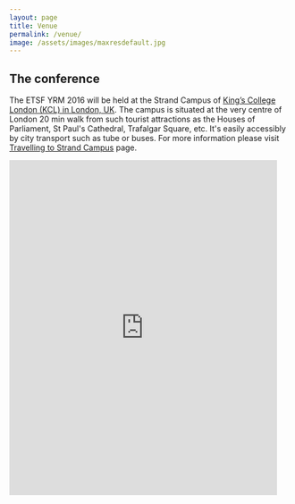 ```yaml
---
layout: page
title: Venue
permalink: /venue/
image: /assets/images/maxresdefault.jpg
---
```

## The conference

The ETSF YRM 2016 will be held at the Strand Campus of [King’s College London (KCL) in London, UK](http://www.kcl.ac.uk/campuslife/campuses/strand/Strand.aspx). The campus is situated at the very centre of London 20 min walk from such tourist attractions as the Houses of Parliament, St Paul's Cathedral, Trafalgar Square, etc. It's easily accessibly by city transport such as tube or buses. For more information please visit [Travelling to Strand Campus](http://www.kcl.ac.uk/campuslife/visit/directions/Strand.aspx) page.

<iframe src="https://www.google.com/maps/embed?pb=!1m18!1m12!1m3!1d2483.094274430157!2d-0.11599699999999998!3d51.51148639999999!2m3!1f0!2f0!3f0!3m2!1i1024!2i768!4f13.1!3m3!1m2!1s0x487604b5a3b455dd%3A0xb0643efb7ed0928d!2sKing&#39;s+College+London!5e0!3m2!1spl!2suk!4v1442525147532" width="95%" height="600" frameborder="0" align="center" style="border:0" allowfullscreen></iframe>
